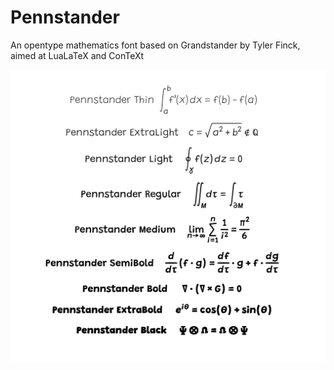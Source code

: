 # Pennstander
An opentype mathematics font based on Grandstander by Tyler Finck, aimed at LuaLaTeX and ConTeXt

![A sample of the font at each of the different weights](samples/fontweights.png)
